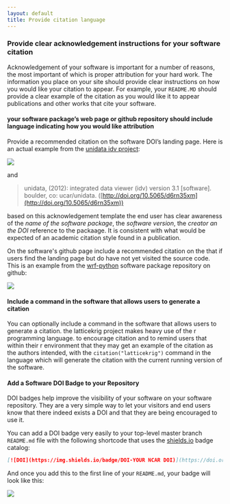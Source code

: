 ```yaml
---
layout: default
title: Provide citation language
---
```


### Provide clear acknowledgement instructions for your software citation

Acknowledgement of your software is important for a number of reasons, the most important of which is proper attribution for your hard work.  The information you place on your site should provide clear instructions on how you would like your citation to appear.  For example, your `README.MD` should provide a clear example of the citation as you would like it to appear publications and other works that cite your software.

#### your software package’s web page or github repository should include language indicating how you would like attribution

Provide a recommended citation on the software DOI’s landing page.  Here is an actual example from the [unidata idv project](https://www.unidata.ucar.edu/software/idv/):

![](/software-citation/assets/idv_citation_example.PNG)

and 

> unidata, (2012): integrated data viewer (idv) version 3.1 [software]. boulder, co: ucar/unidata. ([http://doi.org/10.5065/d6rn35xm](http://doi.org/10.5065/d6rn35xm))

based on this acknowledgement template the end user has clear awareness of the *name of the software package*, the *software version*, the *creator an the DOI* reference to the packaage.  It is consistent with what would be expected of an academic citation style found in a publication.

On the software's github page include a recommended citation on the that if users find the landing page but do have not yet visited the source code.  This is an example from the [wrf-python](https://github.com/ncar/wrf-python) software package repository on github:

![](/software-citation/assets/wrf_citation_example.PNG)

#### Include a command in the software that allows users to generate a citation
You can optionally include a command in the software that allows users to generate a citation.  the latticekrig project makes heavy use of the r programming language.  to encourage citation and to remind users that within their r environment that they may get an example of the citation as the authors intended, with the `citation("latticekrig")` command in the language which will generate the citation with the current running version of the software.

#### Add a Software DOI Badge to your Repository

DOI badges help improve the visibility of your software on your software repository.  They are a very simple way to let your visitors and end users know that there indeed exists a DOI and that they are being encouraged to use it.

You can add a DOI badge very easily to your top-level master branch `README.md` file with the following shortcode that uses the [shields.io](https://shields.io) badge catalog:

```markdown
[![DOI](https://img.shields.io/badge/DOI-YOUR NCAR DOI)](https://doi.org/YOUR_NCAR_DOI)
```

And once you add this to the first line of your `README.md`, your badge will look like this:

![](/software-citation/assets/doi_badge_example.PNG)


